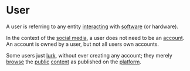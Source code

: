 # User

A user is referring to any entity [interacting](/docs/glossary/interaction) with [software](/docs/glossary/software) (or hardware).

In the context of the [social media](/docs/glossary/social-media), a user does not need to be an [account](/docs/glossary/account). An account is owned by a user, but not all users own accounts.

Some users just [lurk](/docs/glossary/lurking), without ever creating any account; they merely [browse](/docs/glossary/browsing) the [public](/docs/glossary/public) [content](/docs/glossary/content) as published on the [platform](/docs/glossary/platform).